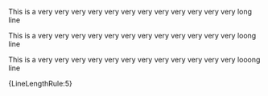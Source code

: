 This is a very very very very very very very very very very very very long line

This is a very very very very very very very very very very very very loong line

This is a very very very very very very very very very very very very looong line

{LineLengthRule:5}
